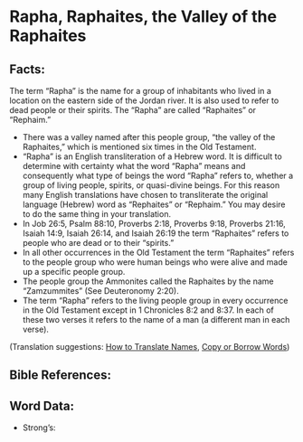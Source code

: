 # Rapha, Raphaites, the Valley of the Raphaites

## Facts:

The term “Rapha” is the name for a group of inhabitants who lived in a location on the eastern side of the Jordan river. It is also used to refer to dead people or their spirits. The “Rapha” are called “Raphaites” or “Rephaim.”

* There was a valley named after this people group, “the valley of the Raphaites,” which is mentioned six times in the Old Testament.
* “Rapha” is an English transliteration of a Hebrew word. It is difficult to determine with certainty what the word “Rapha” means and consequently what type of beings the word “Rapha” refers to, whether a group of living people, spirits, or quasi-divine beings. For this reason many English translations have chosen to transliterate the original language (Hebrew) word as “Rephaites” or “Rephaim.” You may desire to do the same thing in your translation.
* In Job 26:5, Psalm 88:10, Proverbs 2:18, Proverbs 9:18, Proverbs 21:16, Isaiah 14:9, Isaiah 26:14, and Isaiah 26:19 the term “Raphaites” refers to people who are dead or to their “spirits.” 
* In all other occurrences in the Old Testament the term “Raphaites” refers to the people group who were human beings who were alive and made up a specific people group.
* The people group the Ammonites called the Raphaites by the name “Zamzummites” (See Deuteronomy 2:20).
* The term “Rapha” refers to the living people group in every occurrence in the Old Testament except in 1 Chronicles 8:2 and 8:37. In each of these two verses it refers to the name of a man (a different man in each verse).

(Translation suggestions: [How to Translate Names](rc://en/ta/man/translate/translate-names), [Copy or Borrow Words](rc://en/ta/man/translate/translate-transliterate))


## Bible References:


## Word Data:

* Strong’s: 
